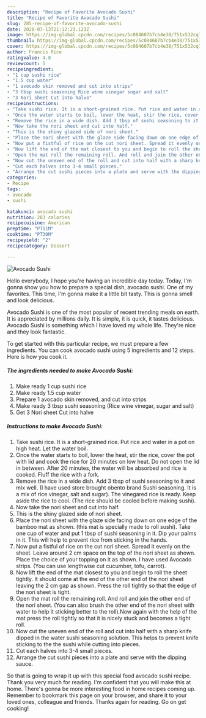 ```yaml
---
description: "Recipe of Favorite Avocado Sushi"
title: "Recipe of Favorite Avocado Sushi"
slug: 285-recipe-of-favorite-avocado-sushi
date: 2020-07-13T21:12:23.123Z
image: https://img-global.cpcdn.com/recipes/5c084607b7cb4e38/751x532cq70/avocado-sushi-recipe-main-photo.jpg
thumbnail: https://img-global.cpcdn.com/recipes/5c084607b7cb4e38/751x532cq70/avocado-sushi-recipe-main-photo.jpg
cover: https://img-global.cpcdn.com/recipes/5c084607b7cb4e38/751x532cq70/avocado-sushi-recipe-main-photo.jpg
author: Francis Rice
ratingvalue: 4.8
reviewcount: 5
recipeingredient:
- "1 cup sushi rice"
- "1.5 cup water"
- "1 avocado skin removed and cut into strips"
- "3 tbsp sushi seasoning Rice wine vinegar sugar and salt"
- "3 Nori sheet Cut into halve"
recipeinstructions:
- "Take sushi rice. It is a short-grained rice. Put rice and water in a pot on high heat. Let the water boil."
- "Once the water starts to boil, lower the heat, stir the rice, cover the pot with lid and cook the rice for 20 minutes on low heat. Do not open the lid in between. After 20 minutes, the water will be absorbed and rice is cooked. Fluff the rice with a fork."
- "Remove the rice in a wide dish. Add 3 tbsp of sushi seasoning to it and mix well. (I have used store brought obento brand Sushi seasoning. It is a mix of rice vinegar, salt and sugar). The vinegared rice is ready. Keep aside the rice to cool. (The rice should be cooled before making sushi)."
- "Now take the nori sheet and cut into half."
- "This is the shiny glazed side of nori sheet."
- "Place the nori sheet with the glaze side facing down on one edge of the bamboo mat as shown. (this mat is specially made to roll sushi). Take one cup of water and put 1 tbsp of sushi seasoning in it. Dip your palms in it. This will help to prevent rice from sticking in the hands."
- "Now put a fistful of rice on the cut nori sheet. Spread it evenly on the sheet. Leave around 2 cm space on the top of the nori sheet as shown. Place the choice of your topping on it as shown. I have used Avocado strips. (You can use lengthwise cut cucumber, tofu, carrot)."
- "Now lift the end of the mat closest to you and begin to roll the sheet tightly. It should come at the end of the other end of the nori sheet leaving the 2 cm gap as shown. Press the roll tightly so that the edge of the nori sheet is tight."
- "Open the mat roll the remaining roll. And roll and join the other end of the nori sheet. (You can also brush the other end of the nori sheet with water to help it sticking better to the roll).Now again with the help of the mat press the roll tightly so that it is nicely stuck and becomes a tight roll."
- "Now cut the uneven end of the roll and cut into half with a sharp knife dipped in the water sushi seasoning solution. This helps to prevent knife sticking to the the sushi while cutting into pieces."
- "Cut each halves into 3-4 small pieces."
- "Arrange the cut sushi pieces into a plate and serve with the dipping sauce."
categories:
- Recipe
tags:
- avocado
- sushi

katakunci: avocado sushi 
nutrition: 283 calories
recipecuisine: American
preptime: "PT11M"
cooktime: "PT30M"
recipeyield: "2"
recipecategory: Dessert

---
```



![Avocado Sushi](https://img-global.cpcdn.com/recipes/5c084607b7cb4e38/751x532cq70/avocado-sushi-recipe-main-photo.jpg)

Hello everybody, I hope you're having an incredible day today. Today, I'm gonna show you how to prepare a special dish, avocado sushi. One of my favorites. This time, I'm gonna make it a little bit tasty. This is gonna smell and look delicious.



Avocado Sushi is one of the most popular of recent trending meals on earth. It is appreciated by millions daily. It is simple, it is quick, it tastes delicious. Avocado Sushi is something which I have loved my whole life. They're nice and they look fantastic.


To get started with this particular recipe, we must prepare a few ingredients. You can cook avocado sushi using 5 ingredients and 12 steps. Here is how you cook it.

<!--inarticleads1-->

##### The ingredients needed to make Avocado Sushi:

1. Make ready 1 cup sushi rice
1. Make ready 1.5 cup water
1. Prepare 1 avocado skin removed, and cut into strips
1. Make ready 3 tbsp sushi seasoning (Rice wine vinegar, sugar and salt)
1. Get 3 Nori sheet Cut into halve




<!--inarticleads2-->

##### Instructions to make Avocado Sushi:

1. Take sushi rice. It is a short-grained rice. Put rice and water in a pot on high heat. Let the water boil.
1. Once the water starts to boil, lower the heat, stir the rice, cover the pot with lid and cook the rice for 20 minutes on low heat. Do not open the lid in between. After 20 minutes, the water will be absorbed and rice is cooked. Fluff the rice with a fork.
1. Remove the rice in a wide dish. Add 3 tbsp of sushi seasoning to it and mix well. (I have used store brought obento brand Sushi seasoning. It is a mix of rice vinegar, salt and sugar). The vinegared rice is ready. Keep aside the rice to cool. (The rice should be cooled before making sushi).
1. Now take the nori sheet and cut into half.
1. This is the shiny glazed side of nori sheet.
1. Place the nori sheet with the glaze side facing down on one edge of the bamboo mat as shown. (this mat is specially made to roll sushi). Take one cup of water and put 1 tbsp of sushi seasoning in it. Dip your palms in it. This will help to prevent rice from sticking in the hands.
1. Now put a fistful of rice on the cut nori sheet. Spread it evenly on the sheet. Leave around 2 cm space on the top of the nori sheet as shown. Place the choice of your topping on it as shown. I have used Avocado strips. (You can use lengthwise cut cucumber, tofu, carrot).
1. Now lift the end of the mat closest to you and begin to roll the sheet tightly. It should come at the end of the other end of the nori sheet leaving the 2 cm gap as shown. Press the roll tightly so that the edge of the nori sheet is tight.
1. Open the mat roll the remaining roll. And roll and join the other end of the nori sheet. (You can also brush the other end of the nori sheet with water to help it sticking better to the roll).Now again with the help of the mat press the roll tightly so that it is nicely stuck and becomes a tight roll.
1. Now cut the uneven end of the roll and cut into half with a sharp knife dipped in the water sushi seasoning solution. This helps to prevent knife sticking to the the sushi while cutting into pieces.
1. Cut each halves into 3-4 small pieces.
1. Arrange the cut sushi pieces into a plate and serve with the dipping sauce.




So that is going to wrap it up with this special food avocado sushi recipe. Thank you very much for reading. I'm confident that you will make this at home. There's gonna be more interesting food in home recipes coming up. Remember to bookmark this page on your browser, and share it to your loved ones, colleague and friends. Thanks again for reading. Go on get cooking!
